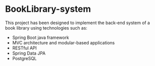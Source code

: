 # BookLibrary-system 
This project has been designed to implement the back-end system of a book library using technologies such as:
- Spring Boot java framework
- MVC architecture and modular-based applications
- RESTful API
- Spring Data JPA
- PostgreSQL
